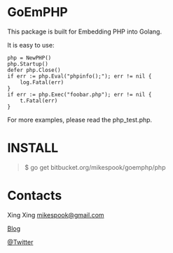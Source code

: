 # GoEmPHP

This package is built for Embedding PHP into Golang.

It is easy to use:

    php = NewPHP()
    php.Startup()
    defer php.Close()
    if err := php.Eval("phpinfo();"); err != nil {
        log.Fatal(err)
    }
    if err := php.Exec("foobar.php"); err != nil {
        t.Fatal(err)
    }

For more examples, please read the php\_test.php.

# INSTALL

> $ go get bitbucket.org/mikespook/goemphp/php
	
# Contacts

Xing Xing <mikespook@gmail.com>

[Blog](http://mikespook.com)

[@Twitter](http://twitter.com/mikespook)
